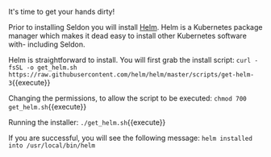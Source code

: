 It's time to get your hands dirty!

Prior to installing Seldon you will install [Helm](https://docs.helm.sh/). Helm is a Kubernetes package manager which makes it dead easy to install other Kubernetes software with- including Seldon.

Helm is straightforward to install. You will first grab the install script:
`curl -fsSL -o get_helm.sh https://raw.githubusercontent.com/helm/helm/master/scripts/get-helm-3`{{execute}}

Changing the permissions, to allow the script to be executed:
`chmod 700 get_helm.sh`{{execute}}

Running the installer:
`./get_helm.sh`{{execute}}

If you are successful, you will see the following message:
`helm installed into /usr/local/bin/helm`
